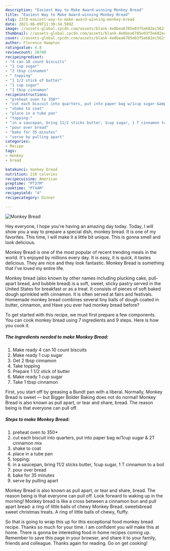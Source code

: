 ```yaml
---
description: "Easiest Way to Make Award-winning Monkey Bread"
title: "Easiest Way to Make Award-winning Monkey Bread"
slug: 2378-easiest-way-to-make-award-winning-monkey-bread
date: 2021-06-09T11:30:34.589Z
image: //assets-global.cpcdn.com/assets/blank-4e0bea6785e03f5e602ec562f230caae08da540cada707380b4fe1bbebba43da.png
thumbnail: //assets-global.cpcdn.com/assets/blank-4e0bea6785e03f5e602ec562f230caae08da540cada707380b4fe1bbebba43da.png
cover: //assets-global.cpcdn.com/assets/blank-4e0bea6785e03f5e602ec562f230caae08da540cada707380b4fe1bbebba43da.png
author: Florence Hampton
ratingvalue: 4.8
reviewcount: 28740
recipeingredient:
- "4 can 10 count biscuits"
- "1 cup sugar"
- "2 tbsp cinnamon"
- " topping"
- "1 1/2 stick of butter"
- "1 cup sugar"
- "1 tbsp cinnamon"
recipeinstructions:
- "preheat oven to 350*"
- "cut each biscuit into quarters, put into paper bag w/1cup sugar &amp; 2T cinnamon mix"
- "shake to coat"
- "place in a tube pan"
- "topping:"
- "in a saucepan, bring 11/2 sticks butter, 1cup sugar, 1 T cinnamon to a boil"
- "pour over bread"
- "bake for 35 minutes"
- "serve by pulling apart"
categories:
- Recipe
tags:
- monkey
- bread

katakunci: monkey bread 
nutrition: 210 calories
recipecuisine: American
preptime: "PT37M"
cooktime: "PT44M"
recipeyield: "4"
recipecategory: Dinner

---
```



![Monkey Bread](//assets-global.cpcdn.com/assets/blank-4e0bea6785e03f5e602ec562f230caae08da540cada707380b4fe1bbebba43da.png)

Hey everyone, I hope you're having an amazing day today. Today, I will show you a way to prepare a special dish, monkey bread. It is one of my favorites. This time, I will make it a little bit unique. This is gonna smell and look delicious.

Monkey Bread is one of the most popular of recent trending meals in the world. It's enjoyed by millions every day. It is easy, it is quick, it tastes delicious. They are nice and they look fantastic. Monkey Bread is something that I've loved my entire life.

Monkey bread (also known by other names including plucking cake, pull-apart bread, and bubble bread) is a soft, sweet, sticky pastry served in the United States for breakfast or as a treat. It consists of pieces of soft baked dough sprinkled with cinnamon. It is often served at fairs and festivals. Homemade monkey bread combines several tiny balls of dough coated in butter, cinnamon, and Have you ever had monkey bread before?


To get started with this recipe, we must first prepare a few components. You can cook monkey bread using 7 ingredients and 9 steps. Here is how you cook it.

<!--inarticleads1-->

##### The ingredients needed to make Monkey Bread:

1. Make ready 4 can 10 count biscuits
1. Make ready 1 cup sugar
1. Get 2 tbsp cinnamon
1. Take  topping
1. Prepare 1 1/2 stick of butter
1. Make ready 1 cup sugar
1. Take 1 tbsp cinnamon


First, you start off by greasing a Bundt pan with a liberal. Normally, Monkey Bread is sweet — but Bigger Bolder Baking does not do normal! Monkey Bread is also known as pull apart, or tear and share, bread. The reason being is that everyone can pull off. 

<!--inarticleads2-->

##### Steps to make Monkey Bread:

1. preheat oven to 350*
1. cut each biscuit into quarters, put into paper bag w/1cup sugar &amp; 2T cinnamon mix
1. shake to coat
1. place in a tube pan
1. topping:
1. in a saucepan, bring 11/2 sticks butter, 1cup sugar, 1 T cinnamon to a boil
1. pour over bread
1. bake for 35 minutes
1. serve by pulling apart


Monkey Bread is also known as pull apart, or tear and share, bread. The reason being is that everyone can pull off. Look forward to waking up in the morning! Monkey bread is like a cross between a cinnamon bun and pull apart bread: a ring of little balls of chewy Monkey Bread. sweetsbread sweet christmas treats. A ring of little balls of chewy, fluffy. 

So that is going to wrap this up for this exceptional food monkey bread recipe. Thanks so much for your time. I am confident you will make this at home. There is gonna be interesting food in home recipes coming up. Remember to save this page in your browser, and share it to your family, friends and colleague. Thanks again for reading. Go on get cooking!
